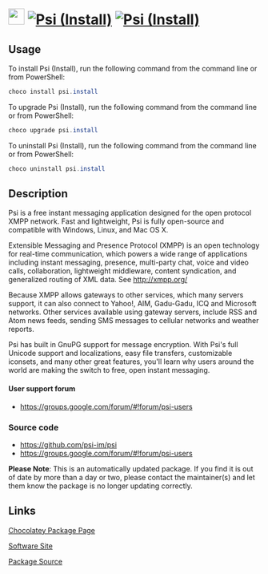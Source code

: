 ﻿# <img src="https://cdn.jsdelivr.net/gh/mkevenaar/chocolatey-packages@1a2e63eab3c9efff3dcf886a35eab66a33568f0a/icons/psi.png" width="32" height="32"/> [![Psi (Install)](https://img.shields.io/chocolatey/v/psi.install.svg?label=Psi+(Install))](https://community.chocolatey.org/packages/psi.install) [![Psi (Install)](https://img.shields.io/chocolatey/dt/psi.install.svg)](https://community.chocolatey.org/packages/psi.install)

## Usage

To install Psi (Install), run the following command from the command line or from PowerShell:

```powershell
choco install psi.install
```

To upgrade Psi (Install), run the following command from the command line or from PowerShell:

```powershell
choco upgrade psi.install
```

To uninstall Psi (Install), run the following command from the command line or from PowerShell:

```powershell
choco uninstall psi.install
```

## Description

Psi is a free instant messaging application designed for the open protocol XMPP network. Fast and lightweight, Psi is fully open-source and compatible with Windows, Linux, and Mac OS X.

Extensible Messaging and Presence Protocol (XMPP) is an open technology for real-time communication, which powers a wide range of applications including instant messaging, presence, multi-party chat, voice and video calls, collaboration, lightweight middleware, content syndication, and generalized routing of XML data.  See http://xmpp.org/

Because XMPP allows gateways to other services, which many servers support, it can also connect to Yahoo!, AIM, Gadu-Gadu, ICQ and Microsoft networks. Other services available using gateway servers, include RSS and Atom news feeds, sending SMS messages to cellular networks and weather reports.

Psi has built in GnuPG support for message encryption.  With Psi's full Unicode support and localizations, easy file transfers, customizable iconsets, and many other great features, you'll learn why users around the world are making the switch to free, open instant messaging.

#### User support forum

* https://groups.google.com/forum/#!forum/psi-users

### Source code

* https://github.com/psi-im/psi
* https://groups.google.com/forum/#!forum/psi-users

**Please Note**: This is an automatically updated package. If you find it is
out of date by more than a day or two, please contact the maintainer(s) and
let them know the package is no longer updating correctly.


## Links

[Chocolatey Package Page](https://community.chocolatey.org/packages/psi.install)

[Software Site](http://psi-im.org/)

[Package Source](https://github.com/mkevenaar/chocolatey-packages/tree/master/automatic/psi.install)

